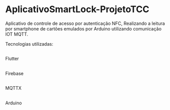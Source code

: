 # AplicativoSmartLock-ProjetoTCC

Aplicativo de controle de acesso por autenticação NFC, Realizando a leitura por smartphone
de cartões emulados por Arduino utilizando comunicação IOT MQTT.

Tecnologias utilizadas:
##
Flutter
##
Firebase
##
MQTTX
##
Arduino
##

